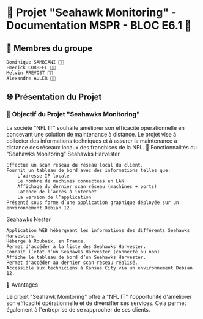 # 🚀 Projet "Seahawk Monitoring" - Documentation MSPR - BLOC E6.1 🚧
## 👥 Membres du groupe

    Dominique SAMBIANI 🧑‍💻
    Emerick CORBEEL 🧑‍💻
    Melvin PREVOST 🧑‍💻
    Alexandre AULER 🧑‍💻

## 🌐 Présentation du Projet

### 🎯 Objectif du Projet "Seahawks Monitoring"

La société "NFL IT" souhaite améliorer son efficacité opérationnelle en concevant une solution de maintenance à distance. Le projet vise à collecter des informations techniques et à assurer la maintenance à distance des réseaux locaux des franchises de la NFL.
🚀 Fonctionnalités du "Seahawks Monitoring"
Seahawks Harvester

    Effectue un scan réseau du réseau local du client.
    Fournit un tableau de bord avec des informations telles que:
        L’adresse IP locale
        Le nombre de machines connectées en LAN
        Affichage du dernier scan réseau (machines + ports)
        Latence de l’accès à internet
        La version de l’application
    Présenté sous forme d’une application graphique déployée sur un environnement Debian 12.

Seahawks Nester

    Application WEB hébergeant les informations des différents Seahawks Harvesters.
    Hébergé à Roubaix, en France.
    Permet d'accéder à la liste des Seahawks Harvester.
    Connaît l’état d’un Seahawks Harvester (connecté ou non).
    Affiche le tableau de bord d’un Seahawks Harvester.
    Permet d'accéder au dernier scan réseau réalisé.
    Accessible aux techniciens à Kansas City via un environnement Debian 12.

🌟 Avantages

Le projet "Seahawk Monitoring" offre à "NFL IT" l'opportunité d'améliorer son efficacité opérationnelle et de diversifier ses services. Cela permet également à l'entreprise de se rapprocher de ses clients.
